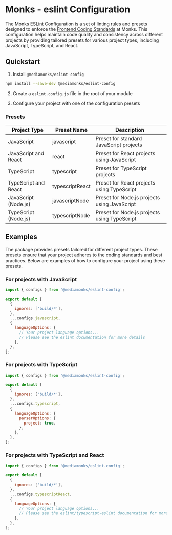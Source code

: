 # Monks - eslint Configuration

The Monks ESLint Configuration is a set of linting rules and presets designed to enforce the
[Frontend Coding Standards](https://github.com/mediamonks/frontend-coding-standards) at Monks. This
configuration helps maintain code quality and consistency across different projects by providing
tailored presets for various project types, including JavaScript, TypeScript, and React.

## Quickstart

1. Install `@mediamonks/eslint-config`

```sh
npm install --save-dev @mediamonks/eslint-config
```

2. Create a `eslint.config.js` file in the root of your module

3. Configure your project with one of the configuration presets

### Presets

| Project Type         | Preset Name     | Description                                  |
| -------------------- | --------------- | -------------------------------------------- |
| JavaScript           | javascript      | Preset for standard JavaScript projects      |
| JavaScript and React | react           | Preset for React projects using JavaScript   |
| TypeScript           | typescript      | Preset for TypeScript projects               |
| TypeScript and React | typescriptReact | Preset for React projects using TypeScript   |
| JavaScript (Node.js) | javascriptNode  | Preset for Node.js projects using JavaScript |
| TypeScript (Node.js) | typescriptNode  | Preset for Node.js projects using TypeScript |

## Examples

The package provides presets tailored for different project types. These presets ensure that your
project adheres to the coding standards and best practices. Below are examples of how to configure
your project using these presets.

### For projects with JavaScript

```js
import { configs } from '@mediamonks/eslint-config';

export default [
  {
    ignores: ['build/*'],
  },
  ...configs.javascript,
  {
    languageOptions: {
      // Your project language options...
      // Please see the eslint documentation for more details
    },
  },
];
```

### For projects with TypeScript

```js
import { configs } from '@mediamonks/eslint-config';

export default [
  {
    ignores: ['build/*'],
  },
  ...configs.typescript,
  {
    languageOptions: {
      parserOptions: {
        project: true,
      },
    },
  },
];
```

### For projects with TypeScript and React

```js
import { configs } from '@mediamonks/eslint-config';

export default [
  {
    ignores: ['build/*'],
  },
  ...configs.typescriptReact,
  {
    languageOptions: {
      // Your project language options...
      // Please see the eslint/typescript-eslint documentation for more details
    },
  },
];
```
